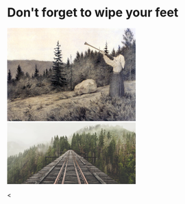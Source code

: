 # Don't forget to wipe your feet

<img src=".pix/op_under_fjeldet_toner_en_lur.webp" style="width: 300px; height: auto;"> <img src=".pix/train.webp" style="width: 300px; height: auto;">

<
